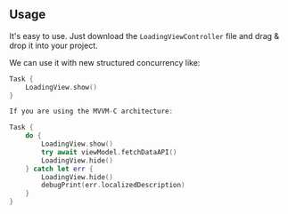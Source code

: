 ## Usage

It's easy to use.
Just download the `LoadingViewController` file and drag & drop it into your project.

We can use it with new structured concurrency like:

```swift
Task {
    LoadingView.show()
}

If you are using the MVVM-C architecture:

Task {
    do {
        LoadingView.show()
        try await viewModel.fetchDataAPI()
        LoadingView.hide()
    } catch let err {
        LoadingView.hide()
        debugPrint(err.localizedDescription)
    }
}


